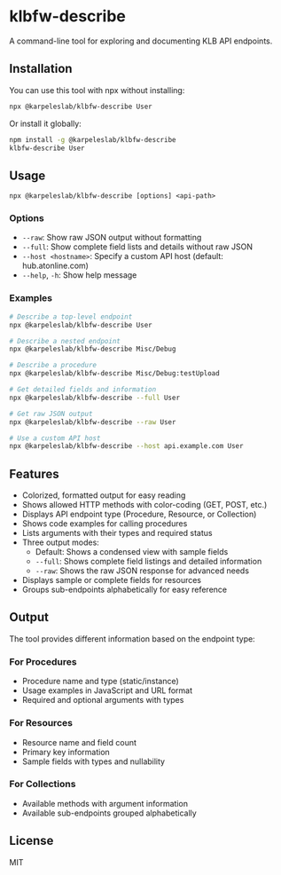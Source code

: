 # klbfw-describe

A command-line tool for exploring and documenting KLB API endpoints.

## Installation

You can use this tool with npx without installing:

```bash
npx @karpeleslab/klbfw-describe User
```

Or install it globally:

```bash
npm install -g @karpeleslab/klbfw-describe
klbfw-describe User
```

## Usage

```
npx @karpeleslab/klbfw-describe [options] <api-path>
```

### Options

- `--raw`: Show raw JSON output without formatting
- `--full`: Show complete field lists and details without raw JSON
- `--host <hostname>`: Specify a custom API host (default: hub.atonline.com)
- `--help`, `-h`: Show help message

### Examples

```bash
# Describe a top-level endpoint
npx @karpeleslab/klbfw-describe User

# Describe a nested endpoint
npx @karpeleslab/klbfw-describe Misc/Debug

# Describe a procedure
npx @karpeleslab/klbfw-describe Misc/Debug:testUpload

# Get detailed fields and information
npx @karpeleslab/klbfw-describe --full User

# Get raw JSON output
npx @karpeleslab/klbfw-describe --raw User

# Use a custom API host
npx @karpeleslab/klbfw-describe --host api.example.com User
```

## Features

- Colorized, formatted output for easy reading
- Shows allowed HTTP methods with color-coding (GET, POST, etc.)
- Displays API endpoint type (Procedure, Resource, or Collection)
- Shows code examples for calling procedures
- Lists arguments with their types and required status
- Three output modes:
  - Default: Shows a condensed view with sample fields
  - `--full`: Shows complete field listings and detailed information
  - `--raw`: Shows the raw JSON response for advanced needs
- Displays sample or complete fields for resources
- Groups sub-endpoints alphabetically for easy reference

## Output

The tool provides different information based on the endpoint type:

### For Procedures
- Procedure name and type (static/instance)
- Usage examples in JavaScript and URL format
- Required and optional arguments with types

### For Resources
- Resource name and field count
- Primary key information
- Sample fields with types and nullability

### For Collections
- Available methods with argument information
- Available sub-endpoints grouped alphabetically

## License

MIT
